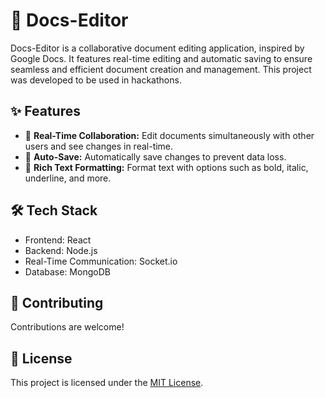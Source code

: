 # 📄 Docs-Editor

Docs-Editor is a collaborative document editing application, inspired by Google Docs. It features real-time editing and automatic saving to ensure seamless and efficient document creation and management. This project was developed to be used in hackathons.

## ✨ Features

- 📝 **Real-Time Collaboration:** Edit documents simultaneously with other users and see changes in real-time.
- 💾 **Auto-Save:** Automatically save changes to prevent data loss.
- 🎨 **Rich Text Formatting:** Format text with options such as bold, italic, underline, and more.

## 🛠️ Tech Stack

- Frontend: React
- Backend: Node.js
- Real-Time Communication: Socket.io
- Database: MongoDB

## 🤝 Contributing

Contributions are welcome!

## 📜 License

This project is licensed under the [MIT License](LICENSE).
